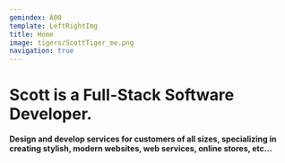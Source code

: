```yaml
---
gemindex: A00
template: LeftRightImg
title: Home
image: tigers/ScottTiger_me.png
navigation: true
---
```


# Scott is a Full-Stack Software Developer.

**Design and develop services for customers of all sizes, specializing in creating stylish, modern websites, web services, online stores, etc...**
